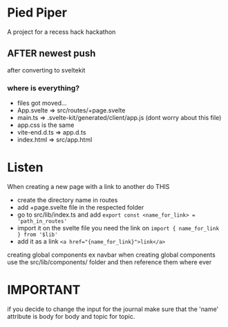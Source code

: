 # Pied Piper
 A project for a recess hack hackathon  

## AFTER newest push
after converting to sveltekit
 ### where is everything?
 * files got moved... 
 * App.svelte => src/routes/+page.svelte
 * main.ts => .svelte-kit/generated/client/app.js (dont worry about this file)
 * app.css is the same
 * vite-end.d.ts => app.d.ts
 * index.html => src/app.html

# Listen
When creating a new page with a link to another do THIS
* create the directory name in routes
* add +page.svelte file in the respected folder
* go to src/lib/index.ts and add `export const <name_for_link> = 'path_in_routes'`
* import it on the svelte file you need the link on `import { name_for_link } from '$lib'`
* add it as a link `<a href="{name_for_link}">link</a>`

creating global components ex navbar
 when creating global components use the src/lib/components/ folder and then reference them where ever

# IMPORTANT
if you decide to change the input for the journal make sure that the 'name' attribute is body for body and topic for topic.